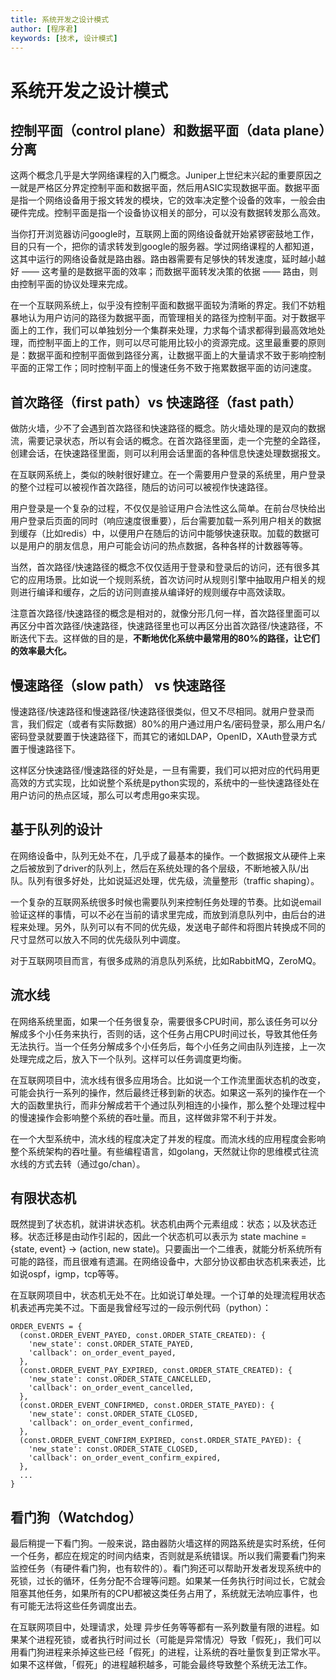 ```yaml
---
title: 系统开发之设计模式
author: [程序君]
keywords: [技术, 设计模式]
---
```


# 系统开发之设计模式

## 控制平面（control plane）和数据平面（data plane）分离

这两个概念几乎是大学网络课程的入门概念。Juniper上世纪末兴起的重要原因之一就是严格区分界定控制平面和数据平面，然后用ASIC实现数据平面。数据平面是指一个网络设备用于报文转发的模块，它的效率决定整个设备的效率，一般会由硬件完成。控制平面是指一个设备协议相关的部分，可以没有数据转发那么高效。

当你打开浏览器访问google时，互联网上面的网络设备就开始紧锣密鼓地工作，目的只有一个，把你的请求转发到google的服务器。学过网络课程的人都知道，这其中运行的网络设备就是路由器。路由器需要有足够快的转发速度，延时越小越好 —— 这考量的是数据平面的效率；而数据平面转发决策的依据 —— 路由，则由控制平面的协议处理来完成。

在一个互联网系统上，似乎没有控制平面和数据平面较为清晰的界定。我们不妨粗暴地认为用户访问的路径为数据平面，而管理相关的路径为控制平面。对于数据平面上的工作，我们可以单独划分一个集群来处理，力求每个请求都得到最高效地处理，而控制平面上的工作，则可以尽可能用比较小的资源完成。这里最重要的原则是：数据平面和控制平面做到路径分离，让数据平面上的大量请求不致于影响控制平面的正常工作；同时控制平面上的慢速任务不致于拖累数据平面的访问速度。

## 首次路径（first path）vs 快速路径（fast path）

做防火墙，少不了会遇到首次路径和快速路径的概念。防火墙处理的是双向的数据流，需要记录状态，所以有会话的概念。在首次路径里面，走一个完整的全路径，创建会话，在快速路径里面，则可以利用会话里面的各种信息快速处理数据报文。

在互联网系统上，类似的映射很好建立。在一个需要用户登录的系统里，用户登录的整个过程可以被视作首次路径，随后的访问可以被视作快速路径。

用户登录是一个复杂的过程，不仅仅是验证用户合法性这么简单。在前台尽快给出用户登录后页面的同时（响应速度很重要），后台需要加载一系列用户相关的数据到缓存（比如redis）中，以便用户在随后的访问中能够快速获取。加载的数据可以是用户的朋友信息，用户可能会访问的热点数据，各种各样的计数器等等。

当然，首次路径/快速路径的概念不仅仅适用于登录和登录后的访问，还有很多其它的应用场景。比如说一个规则系统，首次访问时从规则引擎中抽取用户相关的规则进行编译和缓存，之后的访问则直接从编译好的规则缓存中高效读取。

注意首次路径/快速路径的概念是相对的，就像分形几何一样，首次路径里面可以再区分中首次路径/快速路径，快速路径里也可以再区分出首次路径/快速路径，不断迭代下去。这样做的目的是，__不断地优化系统中最常用的80%的路径，让它们的效率最大化。__

## 慢速路径（slow path） vs 快速路径

慢速路径/快速路径和慢速路径/快速路径很类似，但又不尽相同。就用户登录而言，我们假定（或者有实际数据）80%的用户通过用户名/密码登录，那么用户名/密码登录就要置于快速路径下，而其它的诸如LDAP，OpenID，XAuth登录方式置于慢速路径下。

这样区分快速路径/慢速路径的好处是，一旦有需要，我们可以把对应的代码用更高效的方式实现，比如说整个系统是python实现的，系统中的一些快速路径处在用户访问的热点区域，那么可以考虑用go来实现。

##  基于队列的设计

在网络设备中，队列无处不在，几乎成了最基本的操作。一个数据报文从硬件上来之后被放到了driver的队列上，然后在系统处理的各个层级，不断地被入队/出队。队列有很多好处，比如说延迟处理，优先级，流量整形（traffic shaping）。

一个复杂的互联网系统很多时候也需要队列来控制任务处理的节奏。比如说email验证这样的事情，可以不必在当前的请求里完成，而放到消息队列中，由后台的进程来处理。另外，队列可以有不同的优先级，发送电子邮件和将图片转换成不同的尺寸显然可以放入不同的优先级队列中调度。

对于互联网项目而言，有很多成熟的消息队列系统，比如RabbitMQ，ZeroMQ。

## 流水线

在网络系统里面，如果一个任务很复杂，需要很多CPU时间，那么该任务可以分解成多个小任务来执行，否则的话，这个任务占用CPU时间过长，导致其他任务无法执行。当一个任务分解成多个小任务后，每个小任务之间由队列连接，上一次处理完成之后，放入下一个队列。这样可以任务调度更均衡。

在互联网项目中，流水线有很多应用场合。比如说一个工作流里面状态机的改变，可能会执行一系列的操作，然后最终迁移到新的状态。如果这一系列的操作在一个大的函数里执行，而非分解成若干个通过队列相连的小操作，那么整个处理过程中的慢速操作会影响整个系统的吞吐量。而且，这样做非常不利于并发。

在一个大型系统中，流水线的程度决定了并发的程度。而流水线的应用程度会影响整个系统架构的吞吐量。有些编程语言，如golang，天然就让你的思维模式往流水线的方式去转（通过go/chan）。

## 有限状态机

既然提到了状态机，就讲讲状态机。状态机由两个元素组成：状态；以及状态迁移。状态迁移是由动作引起的，因此一个状态机可以表示为 state machine = {state, event} -> (action, new state)。只要画出一个二维表，就能分析系统所有可能的路径，而且很难有遗漏。在网络设备中，大部分协议都由状态机来表述，比如说ospf，igmp，tcp等等。

在互联网项目中，状态机无处不在。比如说订单处理。一个订单的处理流程用状态机表述再完美不过。下面是我曾经写过的一段示例代码（python）：

```
ORDER_EVENTS = {
  (const.ORDER_EVENT_PAYED, const.ORDER_STATE_CREATED): {
    'new_state': const.ORDER_STATE_PAYED,
    'callback': on_order_event_payed,
  },
  (const.ORDER_EVENT_PAY_EXPIRED, const.ORDER_STATE_CREATED): {
    'new_state': const.ORDER_STATE_CANCELLED,
    'callback': on_order_event_cancelled,
  },
  (const.ORDER_EVENT_CONFIRMED, const.ORDER_STATE_PAYED): {
    'new_state': const.ORDER_STATE_CLOSED,
    'callback': on_order_event_confirmed,
  },
  (const.ORDER_EVENT_CONFIRM_EXPIRED, const.ORDER_STATE_PAYED): {
    'new_state': const.ORDER_STATE_CLOSED,
    'callback': on_order_event_confirm_expired,
  },
  ...
}
```

## 看门狗（Watchdog）

最后稍提一下看门狗。一般来说，路由器防火墙这样的网路系统是实时系统，任何一个任务，都应在规定的时间内结束，否则就是系统错误。所以我们需要看门狗来监控任务（有硬件看门狗，也有软件的）。看门狗还可以帮助开发者发现系统中的死锁，过长的循环，任务分配不合理等问题。如果某一任务执行时间过长，它就会阻塞其他任务，如果所有的CPU都被这类任务占用了，系统就无法响应事件，也有可能无法将这些任务调度出去。

在互联网项目中，处理请求，处理 异步任务等等都有一系列数量有限的进程。如果某个进程死锁，或者执行时间过长（可能是异常情况）导致「假死」，我们可以用看门狗进程来杀掉这些已经「假死」的进程，让系统的吞吐量恢复到正常水平。如果不这样做，「假死」的进程越积越多，可能会最终导致整个系统无法工作。
